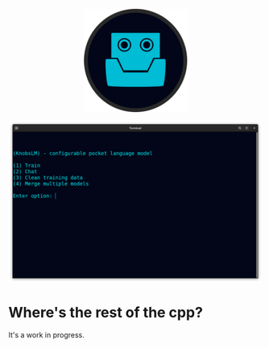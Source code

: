 <!--
Configurable pocket language model of 1M to 250B neurons.
-->



<p align="center">
  <img src="https://github.com/compromise-evident/KnobsLM/blob/main/Other/KnobsLM_icon_87c229637cb9b7f802e9aeb61c1a721b0b5b1a6fa7843fe8003cddae42dd31e3.png" width="205">
</p>

<p align="center">
  <img src="https://raw.githubusercontent.com/compromise-evident/KnobsLM/main/Other/KnobsLM_terminal_56e44f680dae96d96a3dc7c38272553b7787405c12b2982e1da240ca75f1fe83.png">
</p>



# Where's the rest of the cpp?

It's a work in progress.
